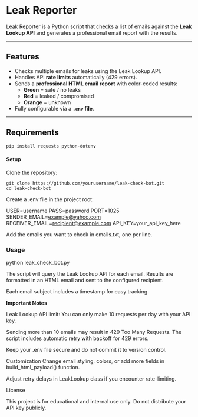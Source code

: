 # Leak Reporter

Leak Reporter is a Python script that checks a list of emails against the **Leak Lookup API** and generates a professional email report with the results. 

---

## Features

- Checks multiple emails for leaks using the Leak Lookup API.
- Handles API **rate limits** automatically (429 errors).
- Sends a **professional HTML email report** with color-coded results:
  - **Green** = safe / no leaks
  - **Red** = leaked / compromised
  - **Orange** = unknown
- Fully configurable via a **`.env` file**.

---

## Requirements

```bash
pip install requests python-dotenv
```

#### Setup

Clone the repository:
```
git clone https://github.com/yourusername/leak-check-bot.git
cd leak-check-bot
```

Create a .env file in the project root:

USER=username
PASS=password
PORT=1025
SENDER_EMAIL=example@yahoo.com
RECEIVER_EMAIL=recipient@example.com
API_KEY=your_api_key_here

Add the emails you want to check in emails.txt, one per line.

### Usage

python leak_check_bot.py

The script will query the Leak Lookup API for each email.
Results are formatted in an HTML email and sent to the configured recipient.

Each email subject includes a timestamp for easy tracking.

**Important Notes**

Leak Lookup API limit: You can only make 10 requests per day with your API key.

Sending more than 10 emails may result in 429 Too Many Requests.
The script includes automatic retry with backoff for 429 errors.

 Keep your .env file secure and do not commit it to version control.

Customization
Change email styling, colors, or add more fields in build_html_payload() function.

 Adjust retry delays in LeakLookup class if you encounter rate-limiting.

License

This project is for educational and internal use only. Do not distribute your API key publicly.
